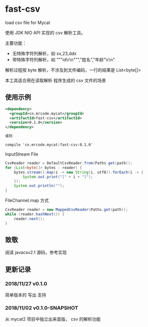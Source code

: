 # fast-csv

load csv  file for Mycat

使用 JDK NIO API 实现的 csv 解析工具。

主要功能：

- 无特殊字符列解析，如 xx,23,ddx
- 带特殊字符列解析，如 \"\"\"id\r\n\"\"\",\"姓名\",\"年龄\"\r\n"

解析过程按 byte 解析，不涉及到文件编码，一行的结果是 List<byte[]>

本工具适合用在读取解析 程序生成的 csv 文件的场景
## 使用示例

```xml
<dependency>
  <groupId>cn.mrcode.mycat</groupId>
  <artifactId>fast-csv</artifactId>
  <version>0.1.0</version>
</dependency>

或则

compile 'cn.mrcode.mycat:fast-csv:0.1.0'
```

InputStream File
```java
CsvReader reader = DefaultCsvReader.from(Paths.get(path));
for (List<byte[]> bytes : reader) {
    bytes.stream().map(i -> new String(i, utf8)).forEach(i -> {
        System.out.print("[" + i + "]");
    });
    System.out.println("");
}
```
FileChannel.map 方式
```java
CsvReader reader = new MappedCsvReader(Paths.get(path));
while (reader.hashNext()) {
    reader.next();
}
```


## 致敬
阅读 javacsv2.1 源码，参考实现

## 更新记录

### 2018/11/27 v0.1.0
简单版本的 写出 支持

### 2018/11/02 v0.1.0-SNAPSHOT
从 mycat2 项目中独立出来首版， csv 的解析功能